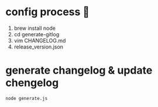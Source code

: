 # config process 🍿
1. brew install node
2. cd generate-gitlog
3. vim CHANGELOG.md
4. release_version.json

# generate changelog & update chengelog
`node generate.js`
